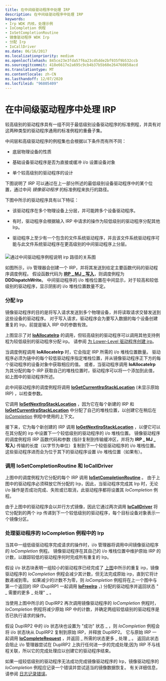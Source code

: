 ```yaml
---
title: 在中间级驱动程序中处理 IRP
description: 在中间级驱动程序中处理 IRP
keywords:
- Irp WDK 内核，处理示例
- IoCompletion 例程
- IoSetCompletionRoutine
- 镜像驱动程序 WDK Irp
- 分配 Irp
- IoCallDriver
ms.date: 06/16/2017
ms.localizationpriority: medium
ms.openlocfilehash: 845ce23e3fda57f6a23cd5dde2bf935f9b532ccb
ms.sourcegitcommit: 418e6617e2a695c9cb4b37b5b60e264760858acd
ms.translationtype: MT
ms.contentlocale: zh-CN
ms.lasthandoff: 12/07/2020
ms.locfileid: "96805409"
---
```

# <a name="processing-irps-in-an-intermediate-level-driver"></a>在中间级驱动程序中处理 IRP





较高级别的驱动程序具有一组不同于最低级别设备驱动程序的标准例程，并具有对这两种类型的驱动程序通用的标准例程的重叠子集。

中间层和高级驱动程序的例程集也会根据以下条件而有所不同：

-   底层物理设备的性质

-   基础设备驱动程序是否为直接或缓冲 i/o 设置设备对象

-   单个较高级别的驱动程序的设计

下图说明了 IRP 可以通过在上一部分所述的最低级别设备驱动程序中的某个位置，通过中间 *镜像驱动程序* 的标准例程来执行的路径。

下图中所示的驱动程序具有以下特征：

-   该驱动程序在多个物理设备上分层，并可能跨多个设备驱动程序。

-   有时，驱动程序会根据输入 IRP 中请求的操作为较低级别的驱动程序分配其他 Irp。

-   驱动程序上至少有一个包含的文件系统驱动程序，并且该文件系统驱动程序可能与此文件系统驱动程序在更高级别的中间驱动程序上分层。

### <a href="" id="irp-path-through-intermediate-driver-routines"></a>

![通过中间驱动程序例程说明 irp 路径的关系图](images/4hiddirp.png)

如图所示，i/o 管理器会创建一个 IRP，并将其发送到给定主要函数代码的驱动程序调度例程。 假设函数代码为 [**IRP \_ MJ \_ 写入**](./irp-mj-write.md)，则调度例程为 **DDDispatchWrite**。 中间驱动程序的 i/o 堆栈位置在中间显示，对于较高和较低级别的驱动程序，显示阴影的 i/o 堆栈位置数量不定。

### <a name="allocating-irps"></a><a href="" id="allocating-irps-"></a>分配 Irp

镜像驱动程序的目的是将写入请求发送到多个物理设备，并将读取请求交替发送到这些设备的驱动程序。 对于写入请求，驱动程序会为要写入数据的每个设备创建重复的 Irp，前提是输入 IRP 中的参数有效。

上图显示了对 [**IoAllocateIrp**](/windows-hardware/drivers/ddi/wdm/nf-wdm-ioallocateirp) 的调用，但较高级别的驱动程序可以调用其他支持例程为较低级别的驱动程序分配 irp。 请参阅 [为 Lower-Level 驱动程序创建 irp](creating-irps-for-lower-level-drivers.md)。

当调度例程调用 **IoAllocateIrp** 时，它会指定 IRP 所需的 i/o 堆栈位置数量。 驱动程序必须为链中的每个较低驱动程序指定堆栈位置，并从镜像驱动程序正下方的每个驱动程序的设备对象中获取相应的值。 或者，当驱动程序调用 **IoAllocateIrp** 为其分配的每个 IRP 获取自己的堆栈位置时，驱动程序可以将一个添加到此值，如上图中的驱动程序所述。

此中间驱动程序的调度例程将调用 [**IoGetCurrentIrpStackLocation**](/windows-hardware/drivers/ddi/wdm/nf-wdm-iogetcurrentirpstacklocation) (未显示原始 IRP) ，以检查参数。

它调用 [**IoSetNextIrpStackLocation**](/windows-hardware/drivers/ddi/wdm/nf-wdm-iosetnextirpstacklocation) ，因为它在每个新建的 IRP 和 [**IoGetCurrentIrpStackLocation**](/windows-hardware/drivers/ddi/wdm/nf-wdm-iogetcurrentirpstacklocation) 中分配了自己的堆栈位置，以创建它在稍后在 [*IoCompletion*](/windows-hardware/drivers/ddi/wdm/nc-wdm-io_completion_routine) 例程中使用的上下文。

接下来，它为每个新创建的 IRP 调用 [**IoGetNextIrpStackLocation**](/windows-hardware/drivers/ddi/wdm/nf-wdm-iogetnextirpstacklocation) ，以便它可以在其分配的 irp 中设置下一个较低级别的驱动程序的 i/o 堆栈位置。 镜像驱动程序的调度例程将 IRP 函数代码和参数 (指针复制到传输缓冲区，并将为 **IRP \_ MJ \_ 写入**) 传输的长度（以字节为单位）复制到下一个较低驱动程序的 i/o 堆栈位置。 这些驱动程序进而会为位于其下的驱动程序设置 i/o 堆栈位置（如果有）。

### <a name="calling-iosetcompletionroutine-and-iocalldriver"></a>调用 IoSetCompletionRoutine 和 IoCallDriver

上图中的调度例程为它分配的每个 IRP 调用 [**IoSetCompletionRoutine**](/windows-hardware/drivers/ddi/wdm/nf-wdm-iosetcompletionroutine) 。 由于上图中的驱动程序必须释放它所分配的 Irp，因此，当驱动程序完成其 Irp 时，无论 i/o 操作是否成功完成、失败或已取消，此驱动程序都将设置其 *IoCompletion* 例程。

由于上图中的驱动程序会以并行方式镜像，因此它通过两次调用 [**IoCallDriver**](/windows-hardware/drivers/ddi/wdm/nf-wdm-iocalldriver) 将它分配到的两个 irp 传递到下一个较低级别的驱动程序，每个目标设备对象表示一个镜像分区。

### <a name="processing-irps-in-the-drivers-iocompletion-routine"></a>处理驱动程序的 IoCompletion 例程中的 Irp

当其中一组低级驱动程序完成请求的操作时，i/o 管理器将调用中间镜像驱动程序的 *IoCompletion* 例程。 镜像驱动程序在其自己的 i/o 堆栈位置中维护原始 IRP 的计数，以跟踪较低的驱动程序何时完成所有重复的 Irp。

假设 i/o 状态块表明一组较小的驱动程序已经完成了 [上图](#irp-path-through-intermediate-driver-routines)中所示的重复 irp，镜像驱动程序的 *IoCompletion* 例程会减少其计数，但无法完成原始 irp，直到它将计数递减到零。 如果减少的计数不为零，则 *IoCompletion* 例程将在上一个图中与第一个返回的 IRP (DupIRP1 一起调用 [**IoFreeIrp**](/windows-hardware/drivers/ddi/wdm/nf-wdm-iofreeirp) ，) 分配的驱动程序并返回状态 " \_ 需要的更多 \_ 处理" \_ 。

当使用上图中所示的 DupIRP2 再次调用镜像驱动程序的 *IoCompletion* 例程时， *IoCompletion* 例程将减少原始 IRP 中的计数，并确定两组较低级别的驱动程序是否已执行请求的操作。

假设 DupIRP2 中的 i/o 状态块也设置为 "成功" 状态 \_ ，则 *IoCompletion* 例程会将 i/o 状态块从 DupIRP2 复制到原始 IRP，并释放 DupIRP2。 它与原始 IRP 一起调用 [**IoCompleteRequest**](/windows-hardware/drivers/ddi/wdm/nf-wdm-iocompleterequest) ，并返回 \_ 所需的状态更多 \_ 处理 \_ 。 返回此状态会阻止 i/o 管理器尝试在 DupIRP2 上执行任何进一步的完成处理;因为 IRP 不与线程关联，所以它的完成处理应以创建它的驱动程序结束。

如果一组较低级别的驱动程序无法成功完成镜像驱动程序的 Irp，镜像驱动程序的 *IoCompletion* 例程应记录一个错误并尝试适当的镜像数据恢复。 有关详细信息，请参阅 [日志记录错误](logging-errors.md)。

 


